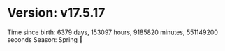 # Version: v17.5.17
Time since birth: 6379 days, 153097 hours, 9185820 minutes, 551149200 seconds
Season: Spring 🌸

